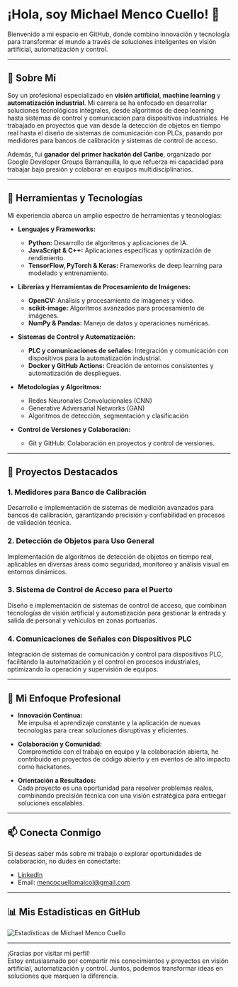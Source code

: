# ¡Hola, soy Michael Menco Cuello! 👋

Bienvenido a mi espacio en GitHub, donde combino innovación y tecnología para transformar el mundo a través de soluciones inteligentes en visión artificial, automatización y control.

---

## 🚀 Sobre Mí

Soy un profesional especializado en **visión artificial**, **machine learning** y **automatización industrial**. Mi carrera se ha enfocado en desarrollar soluciones tecnológicas integrales, desde algoritmos de deep learning hasta sistemas de control y comunicación para dispositivos industriales. He trabajado en proyectos que van desde la detección de objetos en tiempo real hasta el diseño de sistemas de comunicación con PLCs, pasando por medidores para bancos de calibración y sistemas de control de acceso.

Además, fui **ganador del primer hackatón del Caribe**, organizado por Google Developer Groups Barranquilla, lo que refuerza mi capacidad para trabajar bajo presión y colaborar en equipos multidisciplinarios.

---

## 🔧 Herramientas y Tecnologías

Mi experiencia abarca un amplio espectro de herramientas y tecnologías:

- **Lenguajes y Frameworks:**
  - **Python:** Desarrollo de algoritmos y aplicaciones de IA.
  - **JavaScript & C++:** Aplicaciones específicas y optimización de rendimiento.
  - **TensorFlow, PyTorch & Keras:** Frameworks de deep learning para modelado y entrenamiento.

- **Librerías y Herramientas de Procesamiento de Imágenes:**
  - **OpenCV:** Análisis y procesamiento de imágenes y video.
  - **scikit-image:** Algoritmos avanzados para procesamiento de imágenes.
  - **NumPy & Pandas:** Manejo de datos y operaciones numéricas.

- **Sistemas de Control y Automatización:**
  - **PLC y comunicaciones de señales:** Integración y comunicación con dispositivos para la automatización industrial.
  - **Docker y GitHub Actions:** Creación de entornos consistentes y automatización de despliegues.

- **Metodologías y Algoritmos:**
  - Redes Neuronales Convolucionales (CNN)
  - Generative Adversarial Networks (GAN)
  - Algoritmos de detección, segmentación y clasificación

- **Control de Versiones y Colaboración:**
  - Git y GitHub: Colaboración en proyectos y control de versiones.

---

## 📂 Proyectos Destacados

### 1. **Medidores para Banco de Calibración**
Desarrollo e implementación de sistemas de medición avanzados para bancos de calibración, garantizando precisión y confiabilidad en procesos de validación técnica.

### 2. **Detección de Objetos para Uso General**
Implementación de algoritmos de detección de objetos en tiempo real, aplicables en diversas áreas como seguridad, monitoreo y análisis visual en entornos dinámicos.

### 3. **Sistema de Control de Acceso para el Puerto**
Diseño e implementación de sistemas de control de acceso, que combinan tecnologías de visión artificial y automatización para gestionar la entrada y salida de personal y vehículos en zonas portuarias.

### 4. **Comunicaciones de Señales con Dispositivos PLC**
Integración de sistemas de comunicación y control para dispositivos PLC, facilitando la automatización y el control en procesos industriales, optimizando la operación y supervisión de equipos.

---

## 🌟 Mi Enfoque Profesional

- **Innovación Continua:**  
  Me impulsa el aprendizaje constante y la aplicación de nuevas tecnologías para crear soluciones disruptivas y eficientes.

- **Colaboración y Comunidad:**  
  Comprometido con el trabajo en equipo y la colaboración abierta, he contribuido en proyectos de código abierto y en eventos de alto impacto como hackatones.

- **Orientación a Resultados:**  
  Cada proyecto es una oportunidad para resolver problemas reales, combinando precisión técnica con una visión estratégica para entregar soluciones escalables.

---

## 📫 Conecta Conmigo

Si deseas saber más sobre mi trabajo o explorar oportunidades de colaboración, no dudes en conectarte:

- [LinkedIn](https://www.linkedin.com/in/michael-menco-cuello-732877226/)
- Email: [mencocuellomaicol@gmail.com](mailto:mencocuellomaicol@gmail.com)

---

## 📊 Mis Estadísticas en GitHub

![Estadísticas de Michael Menco Cuello](https://github-readme-stats.vercel.app/api?username=mich2dev&show_icons=true)

---

¡Gracias por visitar mi perfil!  
Estoy entusiasmado por compartir mis conocimientos y proyectos en visión artificial, automatización y control. Juntos, podemos transformar ideas en soluciones que marquen la diferencia.
